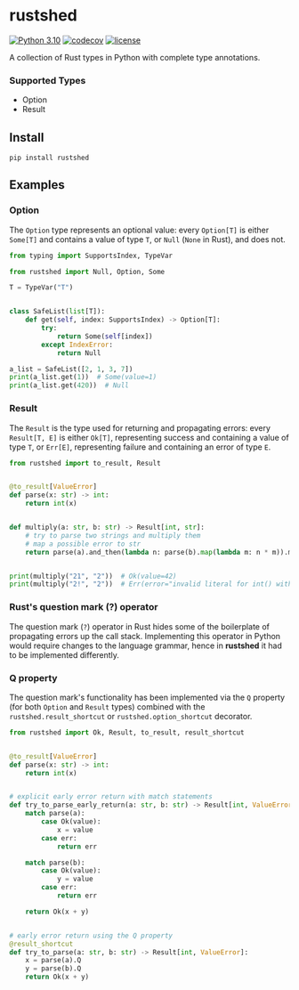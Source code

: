 # rustshed

[![Python 3.10](https://img.shields.io/badge/python-3.10+-blue.svg)](https://www.python.org/downloads/release/python-3100/)
[![codecov](https://codecov.io/gh/pawelrubin/rustshed/branch/main/graph/badge.svg?token=LV5XXHDSF5)](https://codecov.io/gh/pawelrubin/rustshed)
[![license](https://img.shields.io/badge/license-MIT-green.svg)](https://github.com/pawelrubin/rustshed/blob/main/LICENSE)

A collection of Rust types in Python with complete type annotations.

### Supported Types

- Option
- Result

## Install

```shell
pip install rustshed
```


## Examples

### Option

The `Option` type represents an optional value: every `Option[T]` is either `Some[T]` and contains a value of type `T`, or `Null` (`None` in Rust), and does not.

```Python
from typing import SupportsIndex, TypeVar

from rustshed import Null, Option, Some

T = TypeVar("T")


class SafeList(list[T]):
    def get(self, index: SupportsIndex) -> Option[T]:
        try:
            return Some(self[index])
        except IndexError:
            return Null

a_list = SafeList([2, 1, 3, 7])
print(a_list.get(1))  # Some(value=1)
print(a_list.get(420))  # Null
```

### Result

The `Result` is the type used for returning and propagating errors: every `Result[T, E]` is either `Ok[T]`, representing success and containing a value of type `T`, or `Err[E]`, representing failure and containing an error of type `E`.

```python
from rustshed import to_result, Result


@to_result[ValueError]
def parse(x: str) -> int:
    return int(x)


def multiply(a: str, b: str) -> Result[int, str]:
    # try to parse two strings and multiply them
    # map a possible error to str
    return parse(a).and_then(lambda n: parse(b).map(lambda m: n * m)).map_err(str)


print(multiply("21", "2"))  # Ok(value=42)
print(multiply("2!", "2"))  # Err(error="invalid literal for int() with base 10: '2!'")
```

### Rust's question mark (?) operator

The question mark (`?`) operator in Rust hides some of the boilerplate of propagating errors up the call stack. Implementing this operator in Python would require changes to the language grammar, hence in **rustshed** it had to be implemented differently.

### Q property

The question mark's functionality has been implemented via the `Q` property (for both `Option` and `Result` types) combined with the `rustshed.result_shortcut` or `rustshed.option_shortcut` decorator.


```python
from rustshed import Ok, Result, to_result, result_shortcut


@to_result[ValueError]
def parse(x: str) -> int:
    return int(x)


# explicit early error return with match statements
def try_to_parse_early_return(a: str, b: str) -> Result[int, ValueError]:
    match parse(a):
        case Ok(value):
            x = value
        case err:
            return err

    match parse(b):
        case Ok(value):
            y = value
        case err:
            return err

    return Ok(x + y)


# early error return using the Q property
@result_shortcut
def try_to_parse(a: str, b: str) -> Result[int, ValueError]:
    x = parse(a).Q
    y = parse(b).Q
    return Ok(x + y)

```
